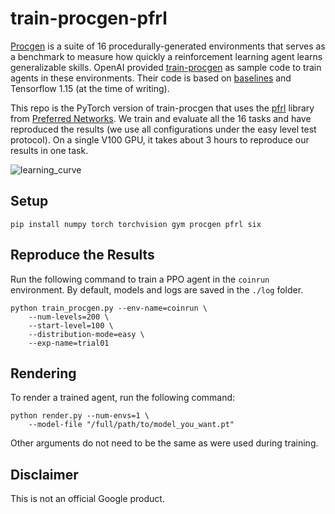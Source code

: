 # train-procgen-pfrl

[Procgen](https://openai.com/blog/procgen-benchmark/) is a suite of
16 procedurally-generated environments that serves as a benchmark to measure how
quickly a reinforcement learning agent learns generalizable skills.
OpenAI provided [train-procgen](https://github.com/openai/train-procgen) as
sample code to train agents in these environments.
Their code is based on [baselines](https://github.com/openai/baselines) and
Tensorflow 1.15 (at the time of writing).

This repo is the PyTorch version of train-procgen that uses the
[pfrl](https://github.com/pfnet/pfrl) library from
[Preferred Networks](https://preferred.jp/en/).
We train and evaluate all the 16 tasks and have reproduced the results
(we use all configurations under the easy level test protocol).
On a single V100 GPU, it takes about 3 hours to reproduce our results in one task.

![learning_curve](images/procgen_learning_curves.png)

## Setup
```shell
pip install numpy torch torchvision gym procgen pfrl six
```

## Reproduce the Results

Run the following command to train a PPO agent in the `coinrun` environment.
By default, models and logs are saved in the `./log` folder.
```shell
python train_procgen.py --env-name=coinrun \
    --num-levels=200 \
    --start-level=100 \
    --distribution-mode=easy \
    --exp-name=trial01
```

## Rendering

To render a trained agent, run the following command:
```shell
python render.py --num-envs=1 \
    --model-file "/full/path/to/model_you_want.pt"
```
Other arguments do not need to be the same as were used during training. 


## Disclaimer
This is not an official Google product.
